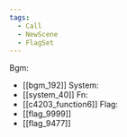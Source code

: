 ```yaml
---
tags:
  - Call
  - NewScene
  - FlagSet
---
```

Bgm:
- [[bgm_192]]
System:
- [[system_40]]
Fn:
- [[c4203_function6]]
Flag:
- [[flag_9999]]
- [[flag_9477]]

